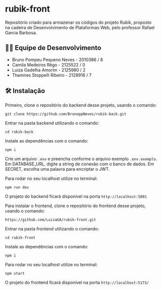 # rubik-front

Repositório criado para armazenar os códigos do projeto Rubik, proposto na cadeira de Desenvolvimento de Plataformas Web, pelo professor Rafael Garcia Barbosa.

## :man_technologist: Equipe de Desenvolvimento
* Bruno Pompeu Pequeno Neves - 2010386 / 8
* Camila Medeiros Rêgo - 2125522 / 0
* Luiza Gadelha Amorim - 2125980 / 2
* Thamires Stoppelli Ribeiro - 2128916 / 7

## :hammer_and_wrench: Instalação

Primeiro, clone o repositório do backend desse projeto, usando o comando:

```
git clone https://github.com/BrunoppNeves/rubik-back.git
```

Entrar na pasta backend utilizando o comando:

```
cd rubik-back
```

Instale as dependências com o comando:

```
npm i
```

Crie um arquivo ``.env`` e preencha conforme o arquivo exemplo ``.env.exemplo``. Em DATABASE_URL, digite a string de conexão com o banco de dados. Em SECRET, escolha uma palavra para encriptar o JWT.

Para rodar no seu localhost utilize no terminal:

```
npm run dev
```

O projeto do backend ficará disponível na porta ``http://localhost:5001``


Para instalar o frontend, clone o repositório do frontend desse projeto, usando o comando:

```
https://github.com/LuizaGA/rubik-front.git
```

Entrar na pasta frontend utilizando o comando:

```
cd rubik-front
```

Instale as dependências com o comando:

```
npm i
```

Para rodar no seu localhost utilize no terminal:

```
npm start
```

O projeto do frontend ficará disponível na porta ``http://localhost:5173/``

